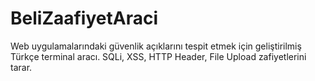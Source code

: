 # BeliZaafiyetAraci
Web uygulamalarındaki güvenlik açıklarını tespit etmek için geliştirilmiş Türkçe terminal aracı. SQLi, XSS, HTTP Header, File Upload zafiyetlerini tarar.
